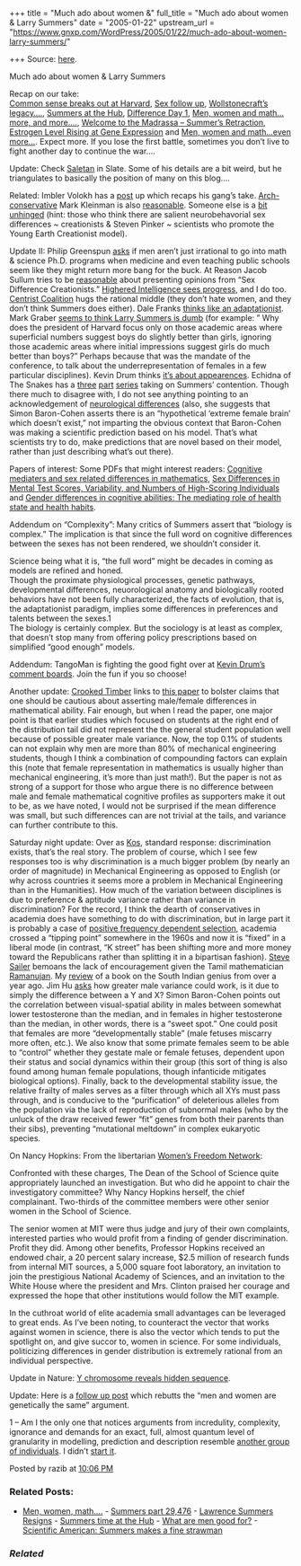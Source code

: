 +++
title = "Much ado about women &"
full_title = "Much ado about women & Larry Summers"
date = "2005-01-22"
upstream_url = "https://www.gnxp.com/WordPress/2005/01/22/much-ado-about-women-larry-summers/"

+++
Source: [here](https://www.gnxp.com/WordPress/2005/01/22/much-ado-about-women-larry-summers/).

Much ado about women & Larry Summers

Recap on our take:  
[Common sense breaks out at Harvard](https://www.gnxp.com/MT2/archives/003459.html), [Sex follow up](https://www.gnxp.com/MT2/archives/003467.html), [Wollstonecraft’s legacy….](https://www.gnxp.com/MT2/archives/003470.html), [Summers at the Hub](https://www.gnxp.com/MT2/archives/003473.html), [Difference Day 1](https://www.gnxp.com/MT2/archives/003475.html), [Men, women and math…more, and more….](https://www.gnxp.com/MT2/archives/003476.html), [Welcome to the Madrassa – Summer’s Retraction](https://www.gnxp.com/MT2/archives/003480.html), [Estrogen Level Rising at Gene Expression](https://www.gnxp.com/MT2/archives/003477.html) and [Men, women and math…even more…](https://www.gnxp.com/MT2/archives/003482.html). Expect more. If you lose the first battle, sometimes you don’t live to fight another day to continue the war….

Update: Check [Saletan](http://www.slate.com/id/2112570/) in Slate. Some of his details are a bit weird, but he triangulates to basically the position of many on this blog….

Related: Imbler Volokh has a [post](http://volokh.com/archives/archive_2005_01_21.shtml#1106374760) up which recaps his gang’s take. [Arch-conservative](http://www.markarkleiman.com/archives/afteraction_report_2004_/2004/11/hands_off_kerry.php) Mark Kleinman is also [reasonable](http://www.markarkleiman.com/archives/_/2005/01/larry_summerss_gaffe.php). Someone else is a [bit unhinged](http://pharyngula.org/index/weblog/comments/sexist_calvinism/) (hint: those who think there are salient neurobehavorial sex differences \~ creationists & Steven Pinker \~ scientists who promote the Young Earth Creationist model).

Update II: Philip Greenspun [asks](http://blogs.law.harvard.edu/philg/2005/01/21#a7324) if men aren’t just irrational to go into math & science Ph.D. programs when medicine and even teaching public schools seem like they might return more bang for the buck. At Reason Jacob Sullum tries to be [reasonable](http://www.reason.com/sullum/012105.shtml) about presenting opinions from “Sex Difference Creationists.” [Highered Intelligence sees progress](https://higheredintel.blogspot.com/2005/01/much-ado-about-summers-remember-larry.html), and I do too. [Centrist Coalition](http://www.centristcoalition.com/blog/archives/001648.html) hugs the rational middle (they don’t hate women, and they don’t think Summers does either). Dale Franks [thinks like an adaptationist](http://www.qando.net/details.aspx?Entry=900). Mark Graber [seems to think Larry Summers is dumb](https://balkin.blogspot.com/2005/01/boys-girls-and-harvard.html) (for example: ” Why does the president of Harvard focus only on those academic areas where superficial numbers suggest boys do slightly better than girls, ignoring those academic areas where initial impressions suggest girls do much better than boys?” Perhaps because that was the mandate of the conference, to talk about the underrepresentation of females in a few particular disciplines). Kevin Drum thinks [it’s about appearences](http://www.washingtonmonthly.com/archives/individual/2005_01/005499.php). Echidna of The Snakes has a [three](https://echidneofthesnakes.blogspot.com/2005_01_01_echidneofthesnakes_archive.html#110603142257298772) [part](https://echidneofthesnakes.blogspot.com/2005_01_01_echidneofthesnakes_archive.html#110607880113014691) [series](https://echidneofthesnakes.blogspot.com/2005_01_01_echidneofthesnakes_archive.html#110612813198487135) taking on Summers’ contention. Though there much to disagree with, I do not see anything pointing to an acknowledgement of [neurological differences](https://www.gnxp.com/MT2/archives/003482.html) (also, she suggests that Simon Baron-Cohen asserts there is an “hypothetical ‘extreme female brain’ which doesn’t exist,” not imparting the obvious context that Baron-Cohen was making a scientific prediction based on his model. That’s what scientists try to do, make predictions that are novel based on their model, rather than just describing what’s out there).

Papers of interest: Some PDFs that might interest readers: [Cognitive mediaters and sex related differences in mathematics](https://www.gnxp.com/DelgadoPrieto2004.pdf), [Sex Differences in Mental Test Scores, Variability, and Numbers of High-Scoring Individuals](https://www.gnxp.com/HedgesNowell1995.pdf) and [Gender differences in cognitive abilities: The mediating role of health state and health habits](https://www.gnxp.com/Jorm2004.pdf).

Addendum on “Complexity”: Many critics of Summers assert that “biology is complex.” The implication is that since the full word on cognitive differences between the sexes has not been rendered, we shouldn’t consider it.

Science being what it is, “the full word” might be decades in coming as models are refined and honed.  
Though the proximate physiological processes, genetic pathways, developmental differences, neuorological anatomy and biologically rooted behaviors have not been fully characterized, the facts of evolution, that is, the adaptationist paradigm, implies some differences in preferences and talents between the sexes.1  
The biology is certainly complex. But the sociology is at least as complex, that doesn’t stop many from offering policy prescriptions based on simplified “good enough” models.

Addendum: TangoMan is fighting the good fight over at [Kevin Drum’s comment boards](http://www.washingtonmonthly.com/mt/mt-comments.cgi?entry_id=5499). Join the fun if you so choose!

Another update: [Crooked Timber](http://www.crookedtimber.org/archives/003135.html) links to [this paper](http://fp.arizona.edu/soc/socforcegendermath.pdf) to bolster claims that one should be cautious about asserting male/female differences in mathematical ability. Fair enough, but when I read the paper, one major point is that earlier studies which focused on students at the right end of the distribution tail did not represent the the general student population well because of possible greater male variance. Now, the top 0.1% of students can not explain why men are more than 80% of mechanical engineering students, though I think a combination of compounding factors can explain this (note that female representation in mathematics is usually higher than mechanical engineering, it’s more than just math!). But the paper is not as strong of a support for those who argue there is no difference between male and female mathematical cognitive profiles as supporters make it out to be, as we have noted, I would not be surprised if the mean difference was small, but such differences can are not trivial at the tails, and variance can further contribute to this.

Saturday night update: Over as [Kos](https://www.dailykos.com/story/2005/1/22/18137/1474), standard response: discrimination exists, that’s the real story. The problem of course, which I see few responses too is why discrimination is a much bigger problem (by nearly an order of magnitude) in Mechanical Engineering as opposed to English (or why across countries it seems more a problem in Mechanical Engineering than in the Humanities). How much of the variation between disciplines is due to preference & aptitude variance rather than variance in discrimination? For the record, I think the dearth of conservatives in academia does have something to do with discrimination, but in large part it is probably a case of [positive frequency dependent selection](http://dorakmt.tripod.com/evolution/fselect.html), academia crossed a “tipping point” somewhere in the 1960s and now it is “fixed” in a liberal mode (in contrast, “K street” has been shifting more and more money toward the Republicans rather than splitting it in a bipartisan fashion). [Steve Sailer](http:/%20/www.isteve.com/) bemoans the lack of encouragement given the Tamil mathematician [Ramanujan](http://www.india-emb.org.eg/Section13E/Engl4M.html). My [review](https://www.gnxp.com/MT2/archives/000821.html) of a book on the South Indian genius from over a year ago. Jim Hu [asks](http://dimer.tamu.edu/simplog/archive.php?blogid=3&pid=932) how greater male variance could work, is it due to simply the difference between a Y and X? Simon Baron-Cohen points out the correlation between visual-spatial ability in males between somewhat lower testosterone than the median, and in females in higher testosterone than the median, in other words, there is a “sweet spot.” One could posit that females are more “developmentally stable” (male fetuses miscarry more often, etc.). We also know that some primate females seem to be able to “control” whether they gestate male or female fetuses, dependent upon their status and social dynamics within their group (this sort of thing is also found among human female populations, though infanticide mitigates biological options). Finally, back to the developmental stability issue, the relative frailty of males serves as a filter through which all XYs must pass through, and is conducive to the “purification” of deleterious alleles from the population via the lack of reproduction of subnormal males (who by the unluck of the draw received fewer “fit” genes from both their parents than their sibs), preventing “mutational meltdown” in complex eukaryotic species.

On Nancy Hopkins: From the libertarian [Women’s Freedom Network](http://www.womensfreedom.org/artic712.htm):

Confronted with these charges, The Dean of the School of Science quite appropriately launched an investigation. But who did he appoint to chair the investigatory committee? Why Nancy Hopkins herself, the chief complainant. Two-thirds of the committee members were other senior women in the School of Science.

The senior women at MIT were thus judge and jury of their own complaints, interested parties who would profit from a finding of gender discrimination. Profit they did. Among other benefits, Professor Hopkins received an endowed chair, a 20 percent salary increase, \$2.5 million of research funds from internal MIT sources, a 5,000 square foot laboratory, an invitation to join the prestigious National Academy of Sciences, and an invitation to the White House where the president and Mrs. Clinton praised her courage and expressed the hope that other institutions would follow the MIT example.

In the cuthroat world of elite academia small advantages can be leveraged to great ends. As I’ve been noting, to counteract the vector that works against women in science, there is also the vector which tends to put the spotlight on, and give succor to, women in science. For some individuals, politicizing differences in gender distribution is extremely rational from an individual perspective.

Update in Nature: [Y chromosome reveals hidden sequence](http://www.nature.com/news/2005/050117/full/050117-8.html).

Update: Here is a [follow up post](https://www.gnxp.com/MT2/archives/003595.html) which rebutts the “men and women are genetically the same” argument.

1 – Am I the only one that notices arguments from incredulity, complexity, ignorance and demands for an exact, full, almost quantum level of granularity in modelling, prediction and description resemble [another group of individuals](http://www.intelligentdesignnetwork.org/). I didn’t [start it](http://pharyngula.org/index/weblog/comments/sexist_calvinism/).

Posted by razib at [10:06 PM](https://www.gnxp.com/MT2/archives/003491.html) [](http://js-kit.com/api/static/pop_comments?ref=http://gnxp.com&path=/3491?url=http://www.gnxp.com/MT2/archives/003491.html&thetime=%20012205&MT=true)

### Related Posts:

- [Men, women,
  math....](https://www.gnxp.com/WordPress/2005/07/18/men-women-math/) - [Summers part
  29,476](https://www.gnxp.com/WordPress/2008/07/08/summers-part-29-476/) - [Lawrence Summers
  Resigns](https://www.gnxp.com/WordPress/2006/02/21/lawrence-summers-resigns/) - [Summers time at the
  Hub](https://www.gnxp.com/WordPress/2005/01/18/summers-time-at-the-hub/) - [What are men good
  for?](https://www.gnxp.com/WordPress/2008/05/19/what-are-men-good-for/) - [Scientific American: Summers makes a fine
  strawman](https://www.gnxp.com/WordPress/2007/12/05/scientific-american-summers-makes-a-fine-strawman/)

### *Related*

[](https://www.addtoany.com/add_to/facebook?linkurl=https%3A%2F%2Fwww.gnxp.com%2FWordPress%2F2005%2F01%2F22%2Fmuch-ado-about-women-larry-summers%2F&linkname=Much%20ado%20about%20women%20%26%20Larry%20Summers "Facebook")[](https://www.addtoany.com/add_to/twitter?linkurl=https%3A%2F%2Fwww.gnxp.com%2FWordPress%2F2005%2F01%2F22%2Fmuch-ado-about-women-larry-summers%2F&linkname=Much%20ado%20about%20women%20%26%20Larry%20Summers "Twitter")[](https://www.addtoany.com/add_to/email?linkurl=https%3A%2F%2Fwww.gnxp.com%2FWordPress%2F2005%2F01%2F22%2Fmuch-ado-about-women-larry-summers%2F&linkname=Much%20ado%20about%20women%20%26%20Larry%20Summers "Email")[](https://www.addtoany.com/share)
